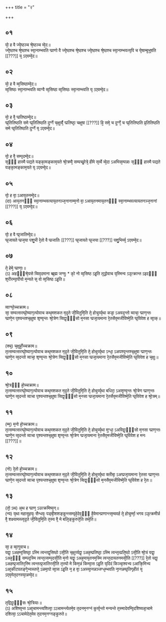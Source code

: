 +++
title = "२"

+++
## ०१
यो᳘ ह वै ज्ये᳘ष्ठञ्च श्रे᳘ष्ठञ्च व्वे᳘द॥  
ज्ये᳘ष्ठश्च श्रे᳘ष्ठश्च स्वा᳘नाम्भवति प्प्राणो वै ज्ये᳘ष्ठश्च श्रे᳘ष्ठश्च ज्ये᳘ष्ठश्च श्रे᳘ष्ठश्च स्वा᳘नाम्भवत्य᳘पि च ये᳘षाम्बुभूषति [[???]] य᳘ ऽएवम्वे᳘द॥  
## ०२
यो᳘ ह वै व्व᳘सिष्ठाम्वे᳘द॥  
व्व᳘सिष्ठः स्वा᳘नाम्भवति व्वाग्वै व्व᳘सिष्ठा व्व᳘सिष्ठः स्वा᳘नाम्भवति य᳘ ऽएवम्वे᳘द॥  
## ०३ 
यो᳘ ह वै᳘ प्प्रतिष्ठाम्वे᳘द॥  
प्प्र᳘तितिष्ठति समे प्प्र᳘तितिष्ठति दुर्ग्गे च᳘क्षुर्व्वै᳘ प्प्रतिष्ठा᳘ चक्षुषा [[???]] हि᳘ समे᳘ च दुर्ग्गे᳘ च प्प्र᳘तितिष्ठति प्र᳘तितिष्ठति समे प्प्र᳘तितिष्ठति दुर्ग्गे य᳘ ऽएवम्वे᳘द॥  
## ०४
यो᳘ ह वै᳘ सम्प᳘दम्वे᳘द॥  
स᳘ᳫँ᳘ हास्मै पद्यते यङ्का᳘मङ्काम᳘यते श्रो᳘त्रम्वै᳘ सम्पच्छ्रो᳘त्रे᳘ हीमे स᳘र्व्वे व्वे᳘दा ऽअभिस᳘म्पन्नाः स᳘ᳫँ᳘ हास्मै पद्यते यङ्का᳘मङ्काम᳘यते य᳘ ऽएवम्वे᳘द॥  
## ०५
यो᳘ ह वा᳘ ऽआय᳘तनम्वे᳘द॥  
(दा) आय᳘तनᳫँ᳭ स्वा᳘नाम्भवत्याय᳘तनञ्ज᳘नानाम्म᳘नो वा᳘ ऽआय᳘तनमाय᳘तनᳫँ᳭ स्वा᳘नाम्भवत्यायतनञ्ज᳘नानां [[???]] य᳘ ऽएवम्वे᳘द॥  
## ०६
यो᳘ ह वै प्प्र᳘जातिम्वे᳘द॥  
प्प्र᳘जायते प्प्रज᳘या पशु᳘भी रे᳘तो वै प्प्रजातिः [[???]] प्प्र᳘जायते प्प्र᳘जया [[???]] पशु᳘भिर्य्य᳘ ऽएवम्वे᳘द॥  
## ०७
ते᳘ हेमे᳘ प्प्राणाः᳘॥  
(ऽ) अहᳫँ᳭श्रे᳘यसे व्विव᳘दमाना ब्ब्र᳘ह्म जग्मुः \* को᳘ नो व्व᳘सिष्ठ ऽइ᳘ति त᳘द्धोवाच य᳘स्मिन्व ऽउ᳘त्क्रान्त ऽइदᳫँ᳭ श᳘रीरम्पा᳘पीयो म᳘न्यते स᳘ वो व्व᳘सिष्ठ ऽइ᳘ति॥  
## ०८
व्वाग्घो᳘च्चक्राम॥  
सा᳘ सम्वत्सरम्प्रो᳘ष्याग᳘त्योवाच कथ᳘मशकत म᳘दृते जी᳘वितुमि᳘ति ते᳘ होचुर्य्य᳘था कडा᳘ ऽअवद᳘न्तो व्वाचा᳘ प्प्राण᳘न्तः प्प्राणे᳘न प᳘श्यन्तश्च᳘क्षुषा शृण्व᳘न्तः श्रो᳘त्रेण व्विद्वा᳘ᳫँ᳘सो म᳘नसा प्प्रजा᳘यमाना रे᳘तसैव᳘मजीविष्मे᳘ति प्प्र᳘विवेश ह व्वा᳘क्॥  
## ०९
(क्च᳘) च᳘क्षुर्हो᳘च्चक्राम॥  
त᳘त्सम्वत्सरम्प्रो᳘ष्याग᳘त्योवाच कथ᳘मशकत म᳘दृते जी᳘वितुमि᳘ति ते᳘ होचुर्य्य᳘था ऽन्धा᳘ ऽअपश्य᳘न्तश्च᳘क्षुषा प्प्राण᳘न्तः प्प्राणे᳘न व्व᳘दन्तो व्वाचा᳘ शृण्व᳘न्तः श्रो᳘त्रेण व्विद्वा᳘ᳫँ᳘सो म᳘नसा प्प्रजा᳘यमाना रे᳘तसैव᳘मजीविष्मे᳘ति प्प्र᳘विवेश ह च᳘क्षुः॥  
## १०
श्रो᳘त्रᳫँ᳭ हो᳘च्चक्राम॥  
त᳘त्सम्वत्सरम्प्रो᳘ष्याग᳘त्योवाच कथ᳘मशकत म᳘दृते जी᳘वितुमि᳘ति ते᳘ होचुर्य्य᳘था बधिरा᳘ ऽअशृण्व᳘न्तः श्रो᳘त्रेण प्प्राण᳘न्तः प्प्राणे᳘न व्व᳘दन्तो व्वाचा प᳘श्यन्तश्च᳘क्षुषा व्विद्वा᳘ᳫँ᳘सो म᳘नसा प्प्रजा᳘यमाना रे᳘तसैव᳘मजीविष्मे᳘ति प्प्र᳘विवेश ह श्रो᳘त्रम्॥  
## ११
(म्म᳘) म᳘नो हो᳘च्चक्राम॥  
त᳘त्सम्वत्सरम्प्रो᳘ष्याग᳘त्योवाच कथ᳘मशकत म᳘दृते जी᳘वितुमि᳘ति ते᳘ होचुर्य्य᳘था मुग्धा᳘ ऽअविद्वा᳘ᳫँ᳘सो म᳘नसा प्प्राण᳘न्तः प्प्राणे᳘न व्व᳘दन्तो व्वाचा प᳘श्यन्तश्च᳘क्षुषा शृण्व᳘न्तः श्रो᳘त्रेण प्प्रजा᳘यमाना रे᳘तसैव᳘मजीविष्मे᳘ति प्प्र᳘विवेश ह मनः [[???]]॥  
## १२
(नो) रे᳘तो हो᳘च्चक्राम॥  
त᳘त्सम्वत्सरम्प्रो᳘ष्याग᳘त्योवाच कथ᳘मशकत म᳘दृते जी᳘वितुमि᳘ति ते᳘ होचुर्य्य᳘था क्लीबा᳘ ऽअप्प्रजा᳘यमाना रे᳘तसा प्प्राण᳘न्तः प्प्राणे᳘न व्व᳘दन्तो व्वाचा प᳘श्यन्तश्च᳘क्षुषा शृण्व᳘न्तः श्रो᳘त्रेण व्विद्वा᳘ᳫँ᳭सो म᳘नसैव᳘मजीविष्मे᳘ति प्प्र᳘विवेश ह रे᳘तः॥  
## १३
(तो᳘ ऽथ) अ᳘थ ह प्प्राण᳘ ऽउत्क्रमिष्य᳘न्॥  
(न्य) य᳘था महासुहयः᳘ सैन्धवः᳘ पड्बी᳘शशङ्कून्त्सम्वृहे᳘देव᳘ᳫँ᳘ है᳘वेमान्प्राणान्त्स᳘म्ववर्ह ते᳘ होचुर्म्मा᳘ भगव ऽउ᳘त्क्रमीर्न्न वै᳘ शक्ष्यामस्त्व᳘दृते जी᳘वितुमि᳘ति त᳘स्य वै᳘ मे बलि᳘ङ्कुरुते᳘ति तथे᳘ति॥  
## १४
सा᳘ ह व्वा᳘गुवाच॥  
यद्वा᳘ ऽअहम्व᳘सिष्ठा᳘ ऽस्मि त्वन्तद्व᳘सिष्ठो ऽसी᳘ति च᳘क्षुर्य्यद्वा᳘ ऽअह᳘म्प्रतिष्ठा᳘ ऽस्मि त्वन्त᳘त्प्रति᳘ष्ठो ऽसी᳘ति श्रो᳘त्रं यद्वा᳘ ऽअह᳘ᳫँ᳘ सम्पद᳘स्मि त्वन्त᳘त्सम्प᳘दसी᳘ति म᳘नो यद्वा᳘ ऽअह᳘माय᳘तनम᳘स्मि त्वन्त᳘दायतनमसी᳘ति [[???]] रे᳘तो यद्वा᳘ ऽअहम्प्र᳘जातिर᳘स्मि त्वन्तत्प्र᳘जातिरसी᳘ति त᳘स्यो मे किम᳘न्नं किम्वा᳘स ऽइ᳘ति य᳘दिदं किञ्चा᳘श्वभ्य ऽआक्रि᳘मिभ्य ऽआ᳘कीटपतङ्गे᳘भ्यस्तत्ते᳘ ऽन्नमा᳘पो व्वा᳘स ऽइ᳘ति न᳘ ह वा᳘ ऽअस्या᳘नन्नञ्जग्ध᳘म्भवति ना᳘नन्नम्प्र᳘तिगृहीतं य᳘ ऽएव᳘मेत᳘दनस्या᳘न्नम्वे᳘द॥  
## १५
त᳘द्विद्वा᳘ᳫँ᳘सः श्रो᳘त्रियाः॥  
(ऽ) अशिष्य᳘न्त ऽआ᳘चामन्त्यशित्वा᳘ ऽऽचामन्त्येतमे᳘व त᳘दनम᳘नग्नं कुर्व्व᳘न्तो मन्यन्ते त᳘स्मादेवम्वि᳘दशिष्यन्ना᳘चामे दशित्वा᳘ ऽऽचामेदेत᳘मेव त᳘दनम᳘नग्नङ्कुरुते॥  
